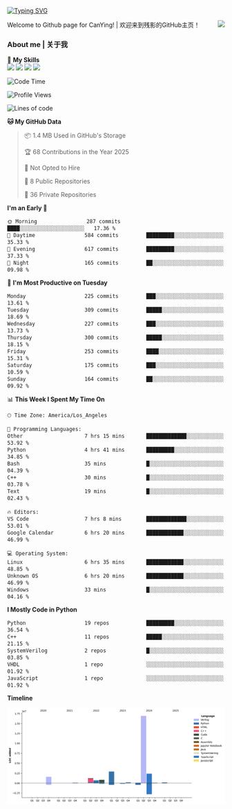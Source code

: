 [![Typing SVG](https://readme-typing-svg.herokuapp.com?size=25&duration=3500&color=00FFFF&vCenter=true&width=250&height=40&lines=Hi+Welcome+%F0%9F%91%8B%F0%9F%8F%BB;I'm+CanYing|残影)](https://git.io/typing-svg)

<a href="#">
  <img align="right" src="https://github-readme-stats.vercel.app/api?username=CanYing0913&count_private=true&rank_icon=github&show_icons=true&bg_color=15,f2f7fd,E0EAFC&" />
</a>

Welcome to Github page for CanYing! | 欢迎来到残影的GitHub主页！

### About me | 关于我

🌟 **My Skills**  
![](https://img.shields.io/badge/-C-A8B9CC?style=flat-square&logo=C&logoColor=fff)
![](https://img.shields.io/badge/-C++-00599C?style=flat-square&logo=Cpp&logoColor=fff)
![](https://img.shields.io/badge/-Python-3776AB?style=flat-square&logo=Python&logoColor=fff)
![](https://img.shields.io/badge/-Linux-000000?style=flat-square&logo=Linux&logoColor=fff)

<!--START_SECTION:waka-->
![Code Time](http://img.shields.io/badge/Code%20Time-1%2C498%20hrs%2057%20mins-blue)

![Profile Views](http://img.shields.io/badge/Profile%20Views-0-blue)

![Lines of code](https://img.shields.io/badge/From%20Hello%20World%20I%27ve%20Written-26.9%20million%20lines%20of%20code-blue)

**🐱 My GitHub Data** 

> 📦 1.4 MB Used in GitHub's Storage 
 > 
> 🏆 68 Contributions in the Year 2025
 > 
> 🚫 Not Opted to Hire
 > 
> 📜 8 Public Repositories 
 > 
> 🔑 36 Private Repositories 
 > 
**I'm an Early 🐤** 

```text
🌞 Morning                287 commits         ████░░░░░░░░░░░░░░░░░░░░░   17.36 % 
🌆 Daytime                584 commits         █████████░░░░░░░░░░░░░░░░   35.33 % 
🌃 Evening                617 commits         █████████░░░░░░░░░░░░░░░░   37.33 % 
🌙 Night                  165 commits         ██░░░░░░░░░░░░░░░░░░░░░░░   09.98 % 
```
📅 **I'm Most Productive on Tuesday** 

```text
Monday                   225 commits         ███░░░░░░░░░░░░░░░░░░░░░░   13.61 % 
Tuesday                  309 commits         █████░░░░░░░░░░░░░░░░░░░░   18.69 % 
Wednesday                227 commits         ███░░░░░░░░░░░░░░░░░░░░░░   13.73 % 
Thursday                 300 commits         █████░░░░░░░░░░░░░░░░░░░░   18.15 % 
Friday                   253 commits         ████░░░░░░░░░░░░░░░░░░░░░   15.31 % 
Saturday                 175 commits         ███░░░░░░░░░░░░░░░░░░░░░░   10.59 % 
Sunday                   164 commits         ██░░░░░░░░░░░░░░░░░░░░░░░   09.92 % 
```


📊 **This Week I Spent My Time On** 

```text
🕑︎ Time Zone: America/Los_Angeles

💬 Programming Languages: 
Other                    7 hrs 15 mins       █████████████░░░░░░░░░░░░   53.92 % 
Python                   4 hrs 41 mins       █████████░░░░░░░░░░░░░░░░   34.85 % 
Bash                     35 mins             █░░░░░░░░░░░░░░░░░░░░░░░░   04.39 % 
C++                      30 mins             █░░░░░░░░░░░░░░░░░░░░░░░░   03.78 % 
Text                     19 mins             █░░░░░░░░░░░░░░░░░░░░░░░░   02.43 % 

🔥 Editors: 
VS Code                  7 hrs 8 mins        █████████████░░░░░░░░░░░░   53.01 % 
Google Calendar          6 hrs 20 mins       ████████████░░░░░░░░░░░░░   46.99 % 

💻 Operating System: 
Linux                    6 hrs 35 mins       ████████████░░░░░░░░░░░░░   48.85 % 
Unknown OS               6 hrs 20 mins       ████████████░░░░░░░░░░░░░   46.99 % 
Windows                  33 mins             █░░░░░░░░░░░░░░░░░░░░░░░░   04.16 % 
```

**I Mostly Code in Python** 

```text
Python                   19 repos            █████████░░░░░░░░░░░░░░░░   36.54 % 
C++                      11 repos            █████░░░░░░░░░░░░░░░░░░░░   21.15 % 
SystemVerilog            2 repos             █░░░░░░░░░░░░░░░░░░░░░░░░   03.85 % 
VHDL                     1 repo              ░░░░░░░░░░░░░░░░░░░░░░░░░   01.92 % 
JavaScript               1 repo              ░░░░░░░░░░░░░░░░░░░░░░░░░   01.92 % 
```



**Timeline**

![Lines of Code chart](https://raw.githubusercontent.com/CanYing0913/CanYing0913/master/assets/bar_graph.png)


<!--END_SECTION:waka-->
